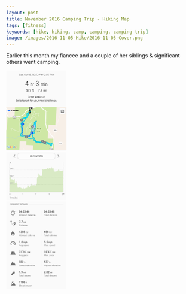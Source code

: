 ```yaml
---
layout: post
title: November 2016 Camping Trip - Hiking Map
tags: [fitness]
keywords: [hike, hiking, camp, camping. camping trip]
image: /images/2016-11-05-Hike/2016-11-05-Cover.png
---
```


Earlier this month my fiancee and a couple of her siblings & significant others went camping.

<style>
.nov-hike {
  width: 32%;
  vertical-align: middle;
}

@media screen and (max-width: 900px) {
  .nov-hike {
    width: initial;
    max-width: 100%;
  }
}
</style>

<div class="inline-div nov-hike"><img src="/images/2016-11-05-Hike/2016-11-05-Map.png"></div>
<div class="inline-div nov-hike"><img src="/images/2016-11-05-Hike/2016-11-05-Elevation.png"></div>
<div class="inline-div nov-hike"><img src="/images/2016-11-05-Hike/2016-11-05-Details.png"></div>

